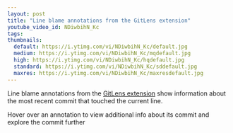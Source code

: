 ```yaml
---
layout: post
title: "Line blame annotations from the GitLens extension"
youtube_video_id: NDiwbihN_Kc
tags:
thumbnails:
  default: https://i.ytimg.com/vi/NDiwbihN_Kc/default.jpg
  medium: https://i.ytimg.com/vi/NDiwbihN_Kc/mqdefault.jpg
  high: https://i.ytimg.com/vi/NDiwbihN_Kc/hqdefault.jpg
  standard: https://i.ytimg.com/vi/NDiwbihN_Kc/sddefault.jpg
  maxres: https://i.ytimg.com/vi/NDiwbihN_Kc/maxresdefault.jpg
---
```


Line blame annotations from the [GitLens extension](https://marketplace.visualstudio.com/items?itemName=eamodio.gitlens) show information about the most recent commit that touched the current line.

Hover over an annotation to view additional info about its commit and explore the commit further
